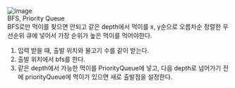 ![image](https://user-images.githubusercontent.com/33195517/185778844-d0771dc1-7532-4101-9afb-8f60ad3f1042.png)
</br>
BFS, Priority Queue
</br>
BFS로만 먹이를 찾으면 안되고 같은 depth에서 먹이를 x, y순으로 오름차순 정렬한 우선순위 큐에 넣어서 가장 순위가 높은 먹이를 먹어야한다.
1. 입력 받을 때, 출발 위치와 물고기 수를 같이 받는다.
2. 출발 위치에서 bfs를 한다.
3. 같은 depth에서 가능한 먹이를 PriorityQueue에 넣고, 다음 depth로 넘어가기 전에 priorityQueue에 먹이가 있으면 새로 출발점을 설정한다.
